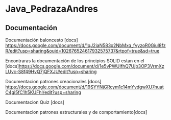 # Java_PedrazaAndres

## Documentación

Documentación baloncesto [docs]
https://docs.google.com/document/d/1qJ2iaN583x2NbMxq_fvyzoR0Giul8fzR/edit?usp=sharing&ouid=102676524617932575737&rtpof=true&sd=true



Encontraras la documentación de los principios SOLID estan en el [docs]https://docs.google.com/document/d/1e5vPWUIfhQ7Ujb3OP3VrmXzLUvc-S8f49HvQ7jQFXJU/edit?usp=sharing


Documentacion patrones creacionales [docs]
https://docs.google.com/document/d/19SYYNjGRcym1c14mYvdgwXU7nuatC4gi5fC1h5KUFhI/edit?usp=sharing


Documentacion Quiz [docs]



Documentacion patrones estructurales y de comportamiento[docs]

